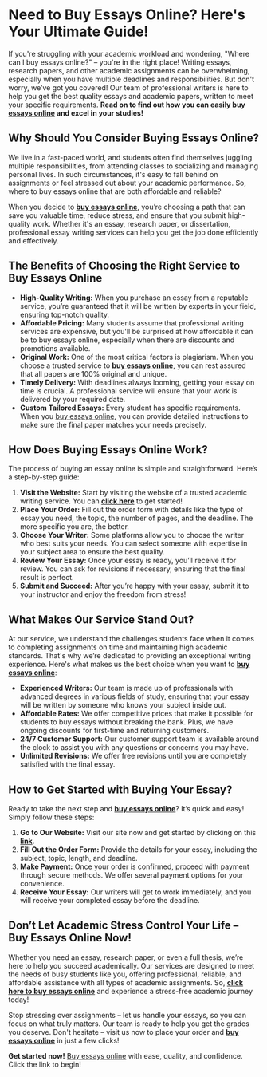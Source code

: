 # Need to Buy Essays Online? Here's Your Ultimate Guide!

If you're struggling with your academic workload and wondering, "Where can I buy essays online?" – you're in the right place! Writing essays, research papers, and other academic assignments can be overwhelming, especially when you have multiple deadlines and responsibilities. But don't worry, we’ve got you covered! Our team of professional writers is here to help you get the best quality essays and academic papers, written to meet your specific requirements. **Read on to find out how you can easily [buy essays online](https://tinyurl.com/topessay?keyword=where+to+buy+essays+online) and excel in your studies!**

## Why Should You Consider Buying Essays Online?

We live in a fast-paced world, and students often find themselves juggling multiple responsibilities, from attending classes to socializing and managing personal lives. In such circumstances, it's easy to fall behind on assignments or feel stressed out about your academic performance. So, where to buy essays online that are both affordable and reliable?

When you decide to **[buy essays online](https://tinyurl.com/topessay?keyword=where+to+buy+essays+online)**, you’re choosing a path that can save you valuable time, reduce stress, and ensure that you submit high-quality work. Whether it's an essay, research paper, or dissertation, professional essay writing services can help you get the job done efficiently and effectively.

## The Benefits of Choosing the Right Service to Buy Essays Online

- **High-Quality Writing:** When you purchase an essay from a reputable service, you’re guaranteed that it will be written by experts in your field, ensuring top-notch quality.
- **Affordable Pricing:** Many students assume that professional writing services are expensive, but you'll be surprised at how affordable it can be to buy essays online, especially when there are discounts and promotions available.
- **Original Work:** One of the most critical factors is plagiarism. When you choose a trusted service to [**buy essays online**](https://tinyurl.com/topessay?keyword=where+to+buy+essays+online), you can rest assured that all papers are 100% original and unique.
- **Timely Delivery:** With deadlines always looming, getting your essay on time is crucial. A professional service will ensure that your work is delivered by your required date.
- **Custom Tailored Essays:** Every student has specific requirements. When you [buy essays online](https://tinyurl.com/topessay?keyword=where+to+buy+essays+online), you can provide detailed instructions to make sure the final paper matches your needs precisely.

## How Does Buying Essays Online Work?

The process of buying an essay online is simple and straightforward. Here’s a step-by-step guide:

1. **Visit the Website:** Start by visiting the website of a trusted academic writing service. You can [**click here**](https://tinyurl.com/topessay?keyword=where+to+buy+essays+online) to get started!
2. **Place Your Order:** Fill out the order form with details like the type of essay you need, the topic, the number of pages, and the deadline. The more specific you are, the better.
3. **Choose Your Writer:** Some platforms allow you to choose the writer who best suits your needs. You can select someone with expertise in your subject area to ensure the best quality.
4. **Review Your Essay:** Once your essay is ready, you’ll receive it for review. You can ask for revisions if necessary, ensuring that the final result is perfect.
5. **Submit and Succeed:** After you’re happy with your essay, submit it to your instructor and enjoy the freedom from stress!

## What Makes Our Service Stand Out?

At our service, we understand the challenges students face when it comes to completing assignments on time and maintaining high academic standards. That's why we’re dedicated to providing an exceptional writing experience. Here's what makes us the best choice when you want to **[buy essays online](https://tinyurl.com/topessay?keyword=where+to+buy+essays+online)**:

- **Experienced Writers:** Our team is made up of professionals with advanced degrees in various fields of study, ensuring that your essay will be written by someone who knows your subject inside out.
- **Affordable Rates:** We offer competitive prices that make it possible for students to buy essays without breaking the bank. Plus, we have ongoing discounts for first-time and returning customers.
- **24/7 Customer Support:** Our customer support team is available around the clock to assist you with any questions or concerns you may have.
- **Unlimited Revisions:** We offer free revisions until you are completely satisfied with the final essay.

## How to Get Started with Buying Your Essay?

Ready to take the next step and **[buy essays online](https://tinyurl.com/topessay?keyword=where+to+buy+essays+online)**? It’s quick and easy! Simply follow these steps:

1. **Go to Our Website:** Visit our site now and get started by clicking on this [**link**](https://tinyurl.com/topessay?keyword=where+to+buy+essays+online).
2. **Fill Out the Order Form:** Provide the details for your essay, including the subject, topic, length, and deadline.
3. **Make Payment:** Once your order is confirmed, proceed with payment through secure methods. We offer several payment options for your convenience.
4. **Receive Your Essay:** Our writers will get to work immediately, and you will receive your completed essay before the deadline.

## Don’t Let Academic Stress Control Your Life – Buy Essays Online Now!

Whether you need an essay, research paper, or even a full thesis, we’re here to help you succeed academically. Our services are designed to meet the needs of busy students like you, offering professional, reliable, and affordable assistance with all types of academic assignments. So, **[click here to buy essays online](https://tinyurl.com/topessay?keyword=where+to+buy+essays+online)** and experience a stress-free academic journey today!

Stop stressing over assignments – let us handle your essays, so you can focus on what truly matters. Our team is ready to help you get the grades you deserve. Don't hesitate – visit us now to place your order and **[buy essays online](https://tinyurl.com/topessay?keyword=where+to+buy+essays+online)** in just a few clicks!

**Get started now!** [Buy essays online](https://tinyurl.com/topessay?keyword=where+to+buy+essays+online) with ease, quality, and confidence. Click the link to begin!

